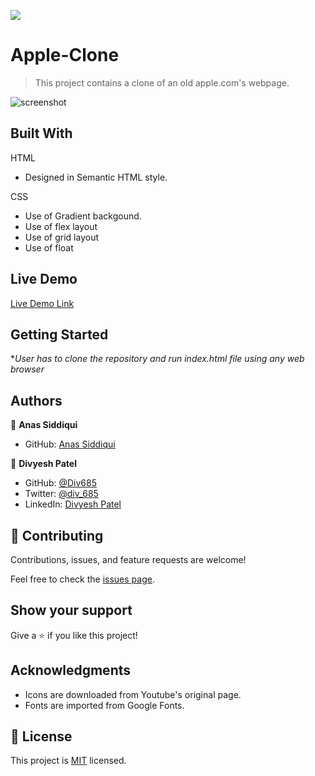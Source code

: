 ![](https://img.shields.io/badge/Microverse-blueviolet)

# Apple-Clone
> This project contains a clone of an old apple.com's webpage.

![screenshot](./project-screenshot.png)


## Built With

HTML
- Designed in Semantic HTML style.

CSS
- Use of Gradient backgound.
- Use of flex layout
- Use of grid layout
- Use of float

## Live Demo

[Live Demo Link](https://smcommits.github.io/Apple-Clone/)


## Getting Started

**User has to clone the repository and run index.html file using any web browser*


## Authors

👤 **Anas Siddiqui**

- GitHub: [Anas Siddiqui](https://github.com/smcommits)

👤 **Divyesh Patel**
- GitHub: [@Div685](https://github.com/Div685)
- Twitter: [@div_685](https://twitter.com/div_685)
- LinkedIn: [Divyesh Patel](https://www.linkedin.com/in/divyesh-patel-2a15a6107)


## 🤝 Contributing

Contributions, issues, and feature requests are welcome!

Feel free to check the [issues page](issues/).

## Show your support

Give a ⭐️ if you like this project!

## Acknowledgments

- Icons are downloaded from Youtube's original page.
- Fonts are imported from Google Fonts.


## 📝 License

This project is [MIT](lic.url) licensed.
